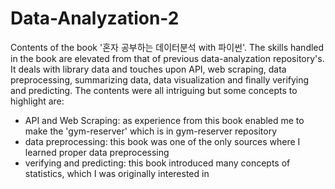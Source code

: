 # Data-Analyzation-2
Contents of the book '혼자 공부하는 데이터분석 with 파이썬'.
The skills handled in the book are elevated from that of previous data-analyzation repository's.
It deals with library data and touches upon API, web scraping, data preprocessing, summarizing data, data visualization and finally verifying and predicting.
The contents were all intriguing but some concepts to highlight are:
- API and Web Scraping: as experience from this book enabled me to make the 'gym-reserver' which is in gym-reserver repository
- data preprocessing: this book was one of the only sources where I learned proper data preprocessing
- verifying and predicting: this book introduced many concepts of statistics, which I was originally interested in
